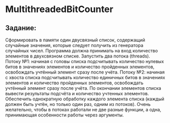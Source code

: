 # MultithreadedBitCounter

## Задание:
Сформировать в памяти один двусвязный список, содержащий случайные значения, которые следует получить из генератора случайных чисел.
Программа должна принимать на вход количество элементов в двухсвязном списке.
Запустить два потока (threads).
Потоку №1: начиная с головы списка подсчитывать количество нулевых битов в значениях элементов и количество пройденных элементов, освобождать учтённый элемент сразу после учёта.
Потоку №2: начиная с хвоста списка подсчитывать количество единичных битов в значениях элементов и количество пройденных элементов, освобождать учтённый элемент сразу после учёта.
По окончании элементов списка вывести результаты подсчёта и количество учтенных элементов.
Обеспечить однократную обработку каждого элемента списка (каждый должен быть учтён, но только один раз, одним из потоков).
Очень желательно, чтобы в потоках работали не две разные функции, а одна, принимающая особенности работы через аргументы.

